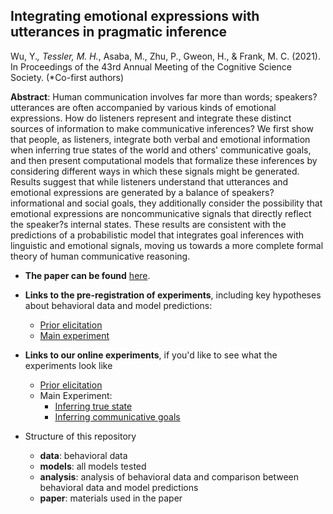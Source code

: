 
## Integrating emotional expressions with utterances in pragmatic inference

Wu, Y.*, Tessler, M. H.*, Asaba, M., Zhu, P., Gweon, H., & Frank, M. C. (2021). In Proceedings of the 43rd Annual Meeting of the Cognitive Science Society. (*Co-first authors)

**Abstract**: Human communication involves far more than words; speakers? utterances are often accompanied by various kinds of emotional expressions. How do listeners represent and integrate these distinct sources of information to make communicative inferences? We first show that people, as listeners, integrate both verbal and emotional information when inferring true states of the world and others' communicative goals, and then present computational models that formalize these inferences by considering different ways in which these signals might be generated. Results suggest that while listeners understand that utterances and emotional expressions are generated by a balance of speakers? informational and social goals, they additionally consider the possibility that emotional expressions are noncommunicative signals that directly reflect the speaker?s internal states. These results are consistent with the predictions of a probabilistic model that integrates goal inferences with linguistic and emotional signals, moving us towards a more complete formal theory of human communicative reasoning.

- **The paper can be found** [here](http://web.stanford.edu/~yangwu1/pdfs/Wu_Tessler_et_al_2021_CogSci.pdf). 

- **Links to the pre-registration of experiments**, including key hypotheses about behavioral data and model predictions:
    - [Prior elicitation](https://aspredicted.org/blind.php?x=ea89wp)
    - [Main experiment](https://aspredicted.org/blind.php?x=ya7f2h)

- **Links to our online experiments**, if you'd like to see what the experiments look like
    - [Prior elicitation](https://jhukrieger.co1.qualtrics.com/jfe/form/SV_4ZbfOS4AW4Tx565)
    - Main Experiment: 
        - [Inferring true state](https://jhukrieger.co1.qualtrics.com/jfe/form/SV_25ztBAgjDuUgWLH)
        - [Inferring communicative goals](https://jhukrieger.co1.qualtrics.com/jfe/form/SV_8pQi8lY6wEDIJKd)

- Structure of this repository
    - **data**: behavioral data
    - **models**: all models tested
    - **analysis**: analysis of behavioral data and comparison between behavioral data and model predictions
    - **paper**: materials used in the paper